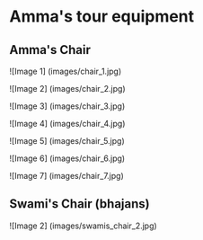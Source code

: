 # Amma's tour equipment 

## Amma's Chair

![Image 1] (images/chair_1.jpg)

![Image 2] (images/chair_2.jpg)

![Image 3] (images/chair_3.jpg)

![Image 4] (images/chair_4.jpg)

![Image 5] (images/chair_5.jpg)

![Image 6] (images/chair_6.jpg)

![Image 7] (images/chair_7.jpg)

## Swami's Chair (bhajans)

![Image 2] (images/swamis_chair_2.jpg)

